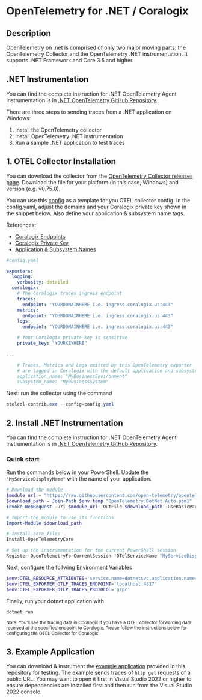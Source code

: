 # OpenTelemetry for .NET / Coralogix

## Description

OpenTelemetry on .net is comprised of only two major moving parts: the OpenTelemetry Collector and the OpenTelemetry .NET instrumentation. It supports .NET Framework and Core 3.5 and higher.

## .NET Instrumentation

You can find the complete instruction for .NET OpenTelemetry Agent Instrumentation is in [.NET OpenTelemetry GitHub Repository](https://github.com/open-telemetry/opentelemetry-dotnet-instrumentation). 

There are three steps to sending traces from a .NET application on Windows:  
1. Install the OpenTelemetry collector  
2. Install OpenTelemetry .NET instrumentation  
3. Run a sample .NET application to test traces  

## 1. OTEL Collector Installation
You can download the collector from the [OpenTelemetry Collector releases page](https://github.com/open-telemetry/opentelemetry-collector/releases). Download the file for your platform (in this case, Windows) and version (e.g. v0.75.0). 

You can use this [config](Example/Collector/config.yaml) as a template for you OTEL collector config.
In the config.yaml, adjust the domains and your Coralogix private key shown in the snippet below. Also define your application & subsystem name tags.

References:  
- [Coralogix Endpoints](https://coralogix.com/docs/coralogix-endpoints/)  
- [Coralogix Private Key](https://coralogix.com/docs/private-key/)  
- [Application & Subsystem Names](https://coralogix.com/docs/application-and-subsystem-names/)


```yaml
#config.yaml

exporters:
  logging:
    verbosity: detailed
  coralogix:
    # The Coralogix traces ingress endpoint
    traces:
      endpoint: "YOURDOMAINHERE i.e. ingress.coralogix.us:443"
    metrics:
      endpoint: "YOURDOMAINHERE i.e. ingress.coralogix.us:443"
    logs:
      endpoint: "YOURDOMAINHERE i.e. ingress.coralogix.us:443"

    # Your Coralogix private key is sensitive
    private_key: "YOURKEYHERE"

...

    # Traces, Metrics and Logs emitted by this OpenTelemetry exporter 
    # are tagged in Coralogix with the default application and subsystem constants.
    application_name: "MyBusinessEnvironment"
    subsystem_name: "MyBusinessSystem"
```

Next: run the collector using the command

```powershell
otelcol-contrib.exe --config=config.yaml
```

## 2. Install .NET Instrumentation

You can find the complete instruction for .NET OpenTelemetry Agent Instrumentation is in [.NET OpenTelemetry GitHub Repository](https://github.com/open-telemetry/opentelemetry-dotnet-instrumentation). 

### Quick start

Run the commands below in your PowerShell. Update the `"MyServiceDisplayName"` with the name of your application.  

```powershell
# Download the module
$module_url = "https://raw.githubusercontent.com/open-telemetry/opentelemetry-dotnet-instrumentation/v0.7.0/OpenTelemetry.DotNet.Auto.psm1"
$download_path = Join-Path $env:temp "OpenTelemetry.DotNet.Auto.psm1"
Invoke-WebRequest -Uri $module_url -OutFile $download_path -UseBasicParsing

# Import the module to use its functions
Import-Module $download_path

# Install core files
Install-OpenTelemetryCore

# Set up the instrumentation for the current PowerShell session
Register-OpenTelemetryForCurrentSession -OTelServiceName "MyServiceDisplayName"
```


Next, configure the follwing Environment Variables

```powershell
$env:OTEL_RESOURCE_ATTRIBUTES='service.name=dotnetsvc,application.name=dotnetapp cx.application.name=dotnetappcx,cx.subsystem.name=dotnetsubcx'
$env:OTEL_EXPORTER_OTLP_TRACES_ENDPOINT='localhost:4317'
$env:OTEL_EXPORTER_OTLP_TRACES_PROTOCOL='grpc'
```

Finally, run your dotnet application with

```powershell
dotnet run
```

<small>Note: You'll see the tracing data in Coralogix if you have a OTEL collector forwarding data received at the specified endpoint to Coralogix. Please follow the instructions below for configuring the OTEL Collector for Coralogix.</small>

## 3. Example Application

You can download & instrument the [example application](Example/dotnet) provided in this repository for testing. The example sends traces of `http get` requests of a public URL. You may want to open it first in Visual Studio 2022 or higher to ensure dependencies are installed first and then run from the Visual Studio 2022 console.
